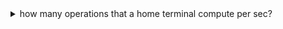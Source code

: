 <details>
<summary>how many operations that a home terminal compute per sec?</summary>
about 1 billion = 10^9
</details>